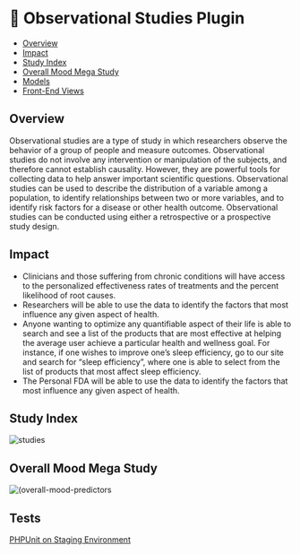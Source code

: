 # 📑 Observational Studies Plugin

- [Overview](#overview)
- [Impact](#impact)
- [Study Index](#study-index)
- [Overall Mood Mega Study](#overall-mood-mega-study)
- [Models](../../../apps/fdai/app/Studies)
- [Front-End Views](../../../apps/fdai/app/Studies)

## Overview

Observational studies are a type of study in which researchers observe the behavior of a group of people and measure outcomes. Observational studies do not involve any intervention or manipulation of the subjects, and therefore cannot establish causality. However, they are powerful tools for collecting data to help answer important scientific questions. Observational studies can be used to describe the distribution of a variable among a population, to identify relationships between two or more variables, and to identify risk factors for a disease or other health outcome. Observational studies can be conducted using either a retrospective or a prospective study design.

## Impact

-   Clinicians and those suffering from chronic conditions will have access to the personalized effectiveness rates of treatments and the percent likelihood of root causes.
-  Researchers will be able to use the data to identify the factors that most influence any given aspect of health.
- Anyone wanting to optimize any quantifiable aspect of their life is able to search and see a list of the products that are most effective at helping the average user achieve a particular health and wellness goal. For instance, if one wishes to improve one’s sleep efficiency, go to our site and search for “sleep efficiency”, where one is able to select from the list of products that most affect sleep efficiency.
-  The Personal FDA will be able to use the data to identify the factors that most influence any given aspect of health.

## Study Index

![studies](studies-cropped.jpg)

## Overall Mood Mega Study

![(overall-mood-predictors](overall-mood-predictors.jpeg)

## Tests

[PHPUnit on Staging Environment](../../../apps/fdai/tests/StagingUnitTests/C/Studies)

